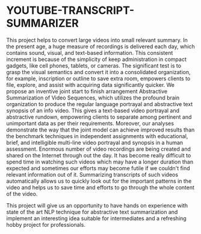 # YOUTUBE-TRANSCRIPT-SUMMARIZER
This project helps to convert large videos into small relevant summary.
In the present age, a huge measure of recordings is delivered each day, which contains sound, visual, and text-based information. This consistent increment is because of the simplicity of keep administration in compact gadgets, like cell phones, tablets, or cameras. The significant test is to grasp the visual semantics and convert it into a consolidated organization, for example, inscription or outline to save extra room, empowers clients to file, explore, and assist with acquiring data significantly quicker. We propose an inventive joint start to finish arrangement Abstractive Summarization of Video Sequences, which utilizes the profound brain organization to produce the regular language portrayal and abstractive text synopsis of an info video. This gives a text-based video portrayal and abstractive rundown, empowering clients to separate among pertinent and unimportant data as per their requirements. Moreover, our analyses demonstrate the way that the joint model can achieve improved results than the benchmark techniques in independent assignments with educational, brief, and intelligible multi-line
video portrayal and synopsis in a human assessment.
Enormous number of video recordings are being created and shared on the Internet through out the day. It has become really difficult to spend time in watching such videos which may have a longer duration than expected and sometimes our efforts may become futile if we couldn't find relevant information out of it. Summarizing transcripts of such videos automatically allows us to quickly look out for the important patterns in the video and helps us to save time and efforts to go through the whole content of the video.

This project will give us an opportunity to have hands on experience with state of the art NLP technique for abstractive text summarization and implement an interesting idea suitable for intermediates and a refreshing hobby project for professionals.

